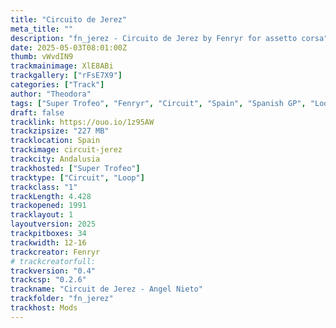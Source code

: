 ```yaml
---
title: "Circuito de Jerez"
meta_title: ""
description: "fn_jerez - Circuito de Jerez by Fenryr for assetto corsa"
date: 2025-05-03T08:01:00Z
thumb: vWvdIN9
trackmainimage: XlE8ABi
trackgallery: ["rFsE7X9"]
categories: ["Track"]
author: "Theodora"
tags: ["Super Trofeo", "Fenryr", "Circuit", "Spain", "Spanish GP", "Loop"]
draft: false
tracklink: https://ouo.io/1z95AW
trackzipsize: "227 MB"
tracklocation: Spain
trackimage: circuit-jerez
trackcity: Andalusia
trackhosted: ["Super Trofeo"]
tracktype: ["Circuit", "Loop"]
trackclass: "1" 
trackLength: 4.428
trackopened: 1991
tracklayout: 1
layoutversion: 2025
trackpitboxes: 34
trackwidth: 12-16
trackcreator: Fenryr
# trackcreatorfull: 
trackversion: "0.4"
trackcsp: "0.2.6"
trackname: "Circuit de Jerez - Angel Nieto"
trackfolder: "fn_jerez"
trackhost: Mods
---
```

